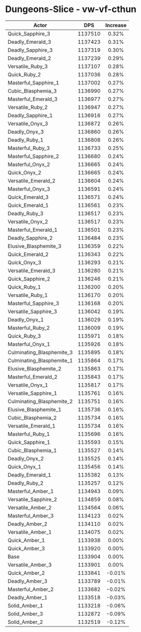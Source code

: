 # Dungeons-Slice - vw-vf-cthun
| Actor | DPS | Increase |
|---|:---:|:---:|
|Quick_Sapphire_3|1137510|0.32%|
|Deadly_Emerald_3|1137423|0.31%|
|Deadly_Sapphire_3|1137319|0.30%|
|Deadly_Emerald_2|1137239|0.29%|
|Versatile_Ruby_3|1137107|0.28%|
|Quick_Ruby_2|1137036|0.28%|
|Masterful_Sapphire_1|1137002|0.27%|
|Cubic_Blasphemia_3|1136990|0.27%|
|Masterful_Emerald_3|1136977|0.27%|
|Versatile_Ruby_2|1136947|0.27%|
|Deadly_Sapphire_1|1136916|0.27%|
|Versatile_Onyx_3|1136872|0.26%|
|Deadly_Onyx_3|1136860|0.26%|
|Deadly_Ruby_1|1136808|0.26%|
|Masterful_Ruby_3|1136733|0.25%|
|Masterful_Sapphire_2|1136680|0.24%|
|Masterful_Onyx_2|1136665|0.24%|
|Quick_Onyx_2|1136665|0.24%|
|Versatile_Emerald_2|1136604|0.24%|
|Masterful_Onyx_3|1136591|0.24%|
|Quick_Emerald_3|1136571|0.24%|
|Quick_Emerald_1|1136561|0.23%|
|Deadly_Ruby_3|1136517|0.23%|
|Versatile_Onyx_2|1136517|0.23%|
|Masterful_Emerald_1|1136501|0.23%|
|Deadly_Sapphire_2|1136484|0.23%|
|Elusive_Blasphemite_3|1136359|0.22%|
|Quick_Emerald_2|1136343|0.22%|
|Quick_Onyx_3|1136293|0.21%|
|Versatile_Emerald_3|1136280|0.21%|
|Quick_Sapphire_2|1136246|0.21%|
|Quick_Ruby_1|1136200|0.20%|
|Versatile_Ruby_1|1136170|0.20%|
|Masterful_Sapphire_3|1136168|0.20%|
|Versatile_Sapphire_3|1136042|0.19%|
|Deadly_Onyx_1|1136029|0.19%|
|Masterful_Ruby_2|1136009|0.19%|
|Quick_Ruby_3|1135971|0.18%|
|Masterful_Onyx_1|1135926|0.18%|
|Culminating_Blasphemite_3|1135895|0.18%|
|Culminating_Blasphemite_1|1135864|0.17%|
|Elusive_Blasphemite_2|1135863|0.17%|
|Masterful_Emerald_2|1135843|0.17%|
|Versatile_Onyx_1|1135817|0.17%|
|Versatile_Sapphire_1|1135761|0.16%|
|Culminating_Blasphemite_2|1135751|0.16%|
|Elusive_Blasphemite_1|1135736|0.16%|
|Cubic_Blasphemia_2|1135734|0.16%|
|Versatile_Emerald_1|1135734|0.16%|
|Masterful_Ruby_1|1135696|0.16%|
|Quick_Sapphire_1|1135593|0.15%|
|Cubic_Blasphemia_1|1135527|0.14%|
|Deadly_Onyx_2|1135525|0.14%|
|Quick_Onyx_1|1135456|0.14%|
|Deadly_Emerald_1|1135382|0.13%|
|Deadly_Ruby_2|1135257|0.12%|
|Masterful_Amber_1|1134943|0.09%|
|Versatile_Sapphire_2|1134859|0.08%|
|Versatile_Amber_2|1134564|0.06%|
|Masterful_Amber_3|1134123|0.02%|
|Deadly_Amber_2|1134110|0.02%|
|Versatile_Amber_1|1134075|0.02%|
|Quick_Amber_1|1133938|0.00%|
|Quick_Amber_3|1133920|0.00%|
|Base|1133904|0.00%|
|Versatile_Amber_3|1133901|0.00%|
|Quick_Amber_2|1133841|-0.01%|
|Deadly_Amber_3|1133789|-0.01%|
|Masterful_Amber_2|1133682|-0.02%|
|Deadly_Amber_1|1133518|-0.03%|
|Solid_Amber_1|1133218|-0.06%|
|Solid_Amber_3|1132872|-0.09%|
|Solid_Amber_2|1132519|-0.12%|

